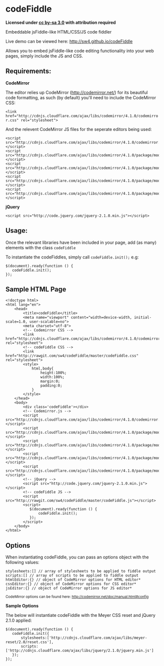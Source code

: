 codeFiddle
==========

**Licensed under [cc by-sa 3.0](http://creativecommons.org/licenses/by-sa/3.0/) with attribution required**

Embeddable jsFiddle-like HTML/CSS/JS code fiddler

Live demo can be viewed here: http://sw4.github.io/codeFiddle

Allows you to embed jsFiddle-like code editing functionality into your web pages, simply include the JS and CSS.

Requirements:
----

**CodeMirror**

The editor relies up CodeMirror (http://codemirror.net/) for its beautiful code formatting, as such (by default) you'll need to include the CodeMirror CSS:

`<link href="http://cdnjs.cloudflare.com/ajax/libs/codemirror/4.1.0/codemirror.css" rel="stylesheet">`

And the relevent CodeMirror JS files for the seperate editors being used:

```
<script src="http://cdnjs.cloudflare.com/ajax/libs/codemirror/4.1.0/codemirror.min.js"></script>
<script src="http://cdnjs.cloudflare.com/ajax/libs/codemirror/4.1.0/package/mode/xml/xml.js"></script>        
<script src="http://cdnjs.cloudflare.com/ajax/libs/codemirror/4.1.0/package/mode/htmlmixed/htmlmixed.js"></script>
<script src="http://cdnjs.cloudflare.com/ajax/libs/codemirror/4.1.0/package/mode/css/css.js"></script>        
<script src="http://cdnjs.cloudflare.com/ajax/libs/codemirror/4.1.0/package/mode/javascript/javascript.js"></script>
```

**jQuery**

`<script src="http://code.jquery.com/jquery-2.1.0.min.js"></script>`


Usage:
----

Once the relevant libraries have been included in your page, add (as many) elements with the class `codeFiddle`

To instantiate the codeFiddles, simply call `codeFiddle.init();` e.g:

```
$(document).ready(function () {
   codeFiddle.init();
});
```


Sample HTML Page
--------

```
<!doctype html>
<html lang="en">
    <head>
        <title>codeFiddle</title>
        <meta name="viewport" content="width=device-width, initial-scale=1.0, user-scalable=no">
        <meta charset="utf-8">
        <!-- Codemirror CSS -->
        <link href="http://cdnjs.cloudflare.com/ajax/libs/codemirror/4.1.0/codemirror.css" rel="stylesheet">   
        <!-- codeFiddle CSS -->
        <link href="http://rawgit.com/sw4/codeFiddle/master/codeFiddle.css" rel="stylesheet">     
        <style>
            html,body{
                height:100%;
                width:100%;
                margin:0;
                padding:0;
            }        
        </style>
    </head>
    <body>
        <div class='codeFiddle'></div>    
        <!-- Codemirror.js -->
        <script src="http://cdnjs.cloudflare.com/ajax/libs/codemirror/4.1.0/codemirror.min.js"></script>
        <script src="http://cdnjs.cloudflare.com/ajax/libs/codemirror/4.1.0/package/mode/xml/xml.js"></script>        
        <script src="http://cdnjs.cloudflare.com/ajax/libs/codemirror/4.1.0/package/mode/htmlmixed/htmlmixed.js"></script>
        <script src="http://cdnjs.cloudflare.com/ajax/libs/codemirror/4.1.0/package/mode/css/css.js"></script>        
        <script src="http://cdnjs.cloudflare.com/ajax/libs/codemirror/4.1.0/package/mode/javascript/javascript.js"></script>
        <!-- jQuery -->
        <script src="http://code.jquery.com/jquery-2.1.0.min.js"></script>        
        <!-- codeFiddle JS -->
        <script src="http://rawgit.com/sw4/codeFiddle/master/codeFiddle.js"></script>
        <script>
           $(document).ready(function () {
               codeFiddle.init();        
           });        
        </script>
    </body>
</html>
```

Options
-----

When instantiating codeFiddle, you can pass an options object with the following values:

```
stylesheets:[] // array of stylesheets to be applied to fiddle output
scripts:[] // array of scripts to be applied to fiddle output 
htmlEditor:{} // object of CodeMirror options for HTML editor*
cssEditor:{} // object of CodeMirror options for CSS editor*
jsEditor:{} // object of CodeMirror options for JS editor*
```
<sup>CodeMirror options can be found here: http://codemirror.net/doc/manual.html#config</sup>

**Sample Options**

The below will instantiate codeFiddle with the Meyer CSS reset and jQuery 2.1.0 applied:

```
$(document).ready(function () {
   codeFiddle.init({
       stylesheets:['http://cdnjs.cloudflare.com/ajax/libs/meyer-reset/2.0/reset.css'],
       scripts:['http://cdnjs.cloudflare.com/ajax/libs/jquery/2.1.0/jquery.min.js']
   });        
});  
```
